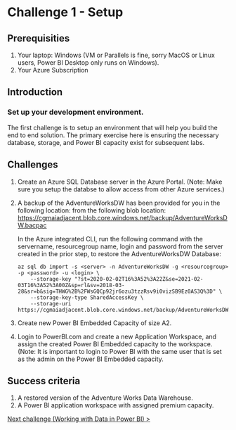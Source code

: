 # Challenge 1 - Setup

## Prerequisities

1. Your laptop: Windows (VM or Parallels is fine, sorry MacOS or Linux users, Power BI Desktop only runs on Windows).
1. Your Azure Subscription


## Introduction 

### Set up your development environment.

The first challenge is to setup an environment that will help you build the end to end solution.  The primary exercise here is ensuring the necessary database, storage, and Power BI capacity exist for subsequent labs.

 
## Challenges

1.  Create an Azure SQL Database server in the Azure Portal.  (Note:  Make sure you setup the databse to allow access from other Azure services.)
2.  A backup of the AdventureWorksDW has been provided for you in the following location:  from the following blob location:  https://cgmaiadjacent.blob.core.windows.net/backup/AdventureWorksDW.bacpac  

    In the Azure integrated CLI, run the following command with the servername, resourcegroup name, login and password from the server created in the prior step, to restore the AdventureWorksDW Database: 

    ```
    az sql db import -s <server> -n AdventureWorksDW -g <resourcegroup> -p <password> -u <login> \
        --storage-key "?st=2020-02-02T16%3A52%3A22Z&se=2021-02-03T16%3A52%3A00Z&sp=rl&sv=2018-03-28&sr=b&sig=THWG%2B%2FWsGQCp92jr6ozu3tzzRsv9i0vizSB9Ez0AS3Q%3D" \
        --storage-key-type SharedAccessKey \
        --storage-uri https://cgmaiadjacent.blob.core.windows.net/backup/AdventureWorksDW.bacpac
    ```
3.  Create new Power BI Embedded Capacity of size A2.  
1.  Login to PowerBI.com and create a new Application Workspace, and assign the created Power BI Embedded capacity to the workspace.  (Note:  It is important to login to Power BI with the same user that is set as the admin on the Power BI Embedded capacity.

## Success criteria

1.  A restored version of the Adventure Works Data Warehouse.
1.  A Power BI application workspace with assigned premium capacity.

[Next challenge (Working with Data in Power BI) >](./02-Dataflows.md)